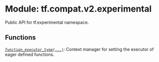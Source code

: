 <div itemscope itemtype="http://developers.google.com/ReferenceObject">
<meta itemprop="name" content="tf.compat.v2.experimental" />
<meta itemprop="path" content="Stable" />
</div>

# Module: tf.compat.v2.experimental

Public API for tf.experimental namespace.

<!-- Placeholder for "Used in" -->


## Functions

[`function_executor_type(...)`](../../../tf/experimental/function_executor_type.md): Context manager for setting the executor of eager defined functions.

